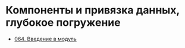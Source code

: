 # Компоненты и привязка данных, глубокое погружение

- [064. Введение в модуль](./064.%20Module%20Introduction)
